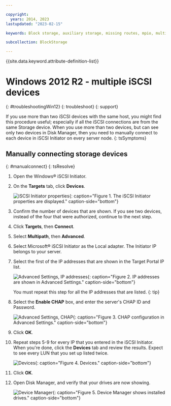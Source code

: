 ```yaml
---

copyright:
  years: 2014, 2023
lastupdated: "2023-02-15"

keywords: Block storage, auxiliary storage, missing routes, mpio, multipath, windows, troubleshooting

subcollection: BlockStorage

---
```

{{site.data.keyword.attribute-definition-list}}

# Windows 2012 R2 - multiple iSCSI devices
{: #troubleshootingWin12}
{: troubleshoot}
{: support}

If you use more than two iSCSI devices with the same host, you might find this procedure useful; especially if all the iSCSI connections are from the same Storage device. When you use more than two devices, but can see only two devices in Disk Manager, then you need to manually connect to each device in iSCSI Initiator on every server node.
{: tsSymptoms}

## Manually connecting storage devices
{: #manualconnect}
{: tsResolve}

1. Open the Windows&reg; iSCSI Initiator.
2. On the **Targets** tab, click **Devices**.

   ![iSCSI Initiator properties](/images/win12-ts1.svg){: caption="Figure 1. The iSCSI Initiator properties are displayed." caption-side="bottom"}
3. Confirm the number of devices that are shown. If you see two devices, instead of the four that were authorized, continue to the next step.
4. Click **Targets**, then **Connect**.
5. Select **Multipath**, then **Advanced**.
6. Select Microsoft&reg; iSCSI Initiator as the Local adapter. The Initiator IP belongs to your server.
7. Select the first of the IP addresses that are shown in the Target Portal IP list.

   ![Advanced Settings, IP addresses](/images/win12-ts3.svg){: caption="Figure 2. IP addresses are shown in Advanced Settings." caption-side="bottom"}

   You must repeat this step for all the IP addresses that are listed.
   {: tip}

8. Select the **Enable CHAP** box, and enter the server's CHAP ID and Password.

   ![Advanced Settings, CHAP](/images/win12-ts4.svg){: caption="Figure 3. CHAP configuration in Advanced Settings." caption-side="bottom"}
9. Click **OK**.
10. Repeat steps 5-9 for every IP that you entered in the iSCSI Initiator. When you're done, click the **Devices** tab and review the results. Expect to see every LUN that you set up listed twice.

    ![Devices](/images/win12-ts5.svg){: caption="Figure 4. Devices." caption-side="bottom"}
11. Click **OK**.
12. Open Disk Manager, and verify that your drives are now showing.

    ![Device Manager](/images/win12-ts6.svg){: caption="Figure 5. Device Manager shows installed drives." caption-side="bottom"}
